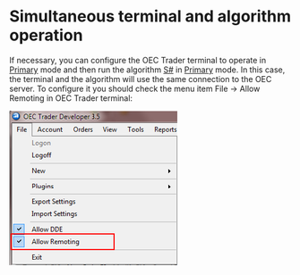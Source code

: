 # Simultaneous terminal and algorithm operation

If necessary, you can configure the OEC Trader terminal to operate in [Primary](xref:StockSharp.OpenECry.OpenECryRemoting.Primary) mode and then run the algorithm [S\#](StockSharpAbout.md) in [Primary](xref:StockSharp.OpenECry.OpenECryRemoting.Primary) mode. In this case, the terminal and the algorithm will use the same connection to the OEC server. To configure it you should check the menu item File \-\> Allow Remoting in OEC Trader terminal:

![OECTraderSettings](../images/OECTraderSettings.png)
